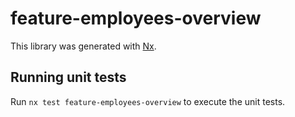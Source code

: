 # feature-employees-overview

This library was generated with [Nx](https://nx.dev).

## Running unit tests

Run `nx test feature-employees-overview` to execute the unit tests.
